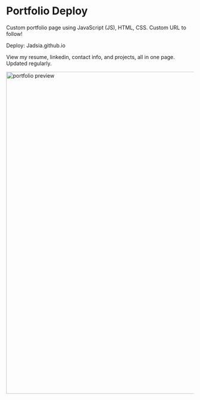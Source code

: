 # Portfolio Deploy

Custom portfolio page using JavaScript (JS), HTML, CSS. Custom URL to follow!

Deploy: Jadsia.github.io

View my resume, linkedin, contact info, and projects, all in one page. Updated regularly.

<img width="863" alt="portfolio preview" src="https://user-images.githubusercontent.com/48420271/66721833-8fe00000-edbb-11e9-8ad0-e55c77e133b6.PNG">

